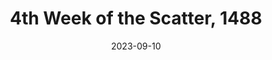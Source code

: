 ---
title: 4th Week of the Scatter, 1488
layout: recap
date: 2023-09-10
recap: The red bone undead swarmed the outskirts once more, but were called out by Oz and the White Bone Undead showed up.  Lured in with more people tied to magic, the attack was less planned than usual.  With Ogrim using a slay and Oz using harm undead, the white bone undead had little chance and was destroyed.  Following this the new adventurers Ogrim and Jimbo spoke with a wolf kinfolk about Teduardo and also to a child with a firearm (which they shattered).  The child was upset and went to the outpost to fix his gun and complain.  Red Bone undead were assaulted, but a corpse was found crystalized in a cave.  Oz became a spirit and tried to converse with it.  While in spirit form, the other adventurers attempted to shatter the body, but it absorbed the magic, allowing the white bone to reform and steal energy from oz.  A storyteller came into town with tales and poems.  The body of the Eagle Kinfolk Research Guild member was found, poisoned by smelling salts and attempted to implicate Mattias but was setup by the Shadowbrand.  Fire elementals were talked to and were offered the next meteorite piece.  Lightning Elementals were talked with and demanded the part was destroyed in front of them. Jimbo destroyed the meteorite piece and the lightning was appeased.  The Fire will be angry soon.  Goblins were killed at an encampment, a dwarven hammer was found, and many leaves shared.  A mysterious helpful goblin secreted a letter to Mattias discussing a rift between the goblins and the possibility of working with a faction. 
Characters Attended: Dr. Lupin 23, Mattias 7, Oz 5, Bobbi 6, Ogrim 26, Jimbo 25, Gretz Stormhammer 24. 

---